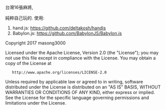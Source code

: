 台灣16張麻將,<p>
純粹自己玩的.
使用:
1. hand.js: https://github.com/deltakosh/handjs
2. Babylon.js: https://github.com/BabylonJS/Babylon.js

Copyright 2017 masong3000

   Licensed under the Apache License, Version 2.0 (the "License");
   you may not use this file except in compliance with the License.
   You may obtain a copy of the License at

       http://www.apache.org/licenses/LICENSE-2.0

   Unless required by applicable law or agreed to in writing, software
   distributed under the License is distributed on an "AS IS" BASIS,
   WITHOUT WARRANTIES OR CONDITIONS OF ANY KIND, either express or implied.
   See the License for the specific language governing permissions and
   limitations under the License.
